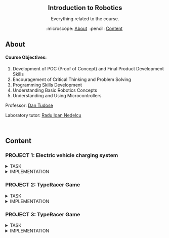 <h1 align="center" style="font-size:20">
Introduction to Robotics
</h1>

<p align="center">
Everything related to the course.
</p>

<p align="center">
  :microscope: <a href="#about">About</a>&#160;
  :pencil: <a href="#content">Content</a>&#160;
</p>

## About

#### Course Objectives:
1. Development of POC (Proof of Concept) and Final Product Development Skills
2. Encouragement of Critical Thinking and Problem Solving
3. Programming Skills Development
4. Understanding Basic Robotics Concepts
5. Understanding and Using Microcontrollers

Professor: [Dan Tudose](https://github.com/dantudose)

Laboratory tutor: [Radu Ioan Nedelcu](https://github.com/Pepi100)

</br>

## Content

### PROJECT 1: Electric vehicle charging system
<details>
<summary>TASK</summary> 
 
  
<img src="https://github.com/calinfrunzeanu/Introduction-to-Robotics/blob/main/folder/project%201/images/project%201%20(1).jpg" align="right" alt="Diagram" width="400">

#### Descriere

În această temă trebuie să simulați o stație de încărcare pentru un vehicul electric, folosind mai multe LED-uri și butoane. În cadrul acestui task trebuie să țineți cont de stările butonului și să folosiți debouncing, dar și să coordonați toate componentele ca într-un scenariu din viața reală.

</br>
</br>
</br>

#### Components Used

- 4x LEDs (to simulate the percentage of charge)
- 1x RGB LED (for free or busy status)
- 2x Buttons (for charging start and stop charging)
- 8x Resistors (6x 220/330ohm, 2x 1K)
- Breadboard
- Connecting Lines

</br>
</br>
</br>

#### Technical Task

The RGB LED represents the availability of the station. If the station is free, the LED will be green, and if the station is occupied, it will turn red.
The simple LEDs represent the degree of battery charge, which we will simulate through a progressive loader (L1 = 25%, L2 = 50%, L3 = 75%, L4 = 100%). The loader is charged by successively lighting up the LEDs, at a fixed interval of 3s. The LED that signifies the current percentage of charge will have a flashing state, the LEDs behind it being lit continuously, and the others turned off.
Short pressing the start button will start charging. Pressing this button while charging will not do anything.
Long pressing the stop button will forcibly stop charging and reset the station to the free state. Pressing this button while the station is free will not do anything.

</br>
</br>
</br>

</details>

<details>
<summary>IMPLEMENTATION</summary> 

</br>

[Virtual Simulation](https://wokwi.com/projects/413755024948932609)
</br>

[Code](https://github.com/calinfrunzeanu/Introduction-to-Robotics/blob/main/folder/project%201/code/PROJECT%201/src/main.cpp)
</br>

[Video of the physical setup](https://imgur.com/VyJZZNH)
</br>

#### Photo Gallery

<div align="center" style="display: grid; grid-template-columns: repeat(auto-fit, minmax(150px, 1fr)); gap: 10px; max-width: 450px;">
  <img src="https://github.com/calinfrunzeanu/Introduction-to-Robotics/blob/main/folder/project%201/images/project%201%20(2).jpg" alt="Image 1" width="250" height="250" style="object-fit: cover;">
  <img src="https://github.com/calinfrunzeanu/Introduction-to-Robotics/blob/main/folder/project%201/images/project%201%20(3).jpg" alt="Image 2" width="250" height="250" style="object-fit: cover;">
  <img src="https://github.com/calinfrunzeanu/Introduction-to-Robotics/blob/main/folder/project%201/images/project%201%20(4).jpg" alt="Image 3" width="250" height="250" style="object-fit: cover;">
  <img src="https://github.com/calinfrunzeanu/Introduction-to-Robotics/blob/main/folder/project%201/images/project%201%20(5).jpg" alt="Image 4" width="250" height="250" style="object-fit: cover;">
  <img src="https://github.com/calinfrunzeanu/Introduction-to-Robotics/blob/main/folder/project%201/images/project%201%20(6).jpg" alt="Image 5" width="250" height="250" style="object-fit: cover;">
  <img src="https://github.com/calinfrunzeanu/Introduction-to-Robotics/blob/main/folder/project%201/images/project%201%20(7).jpg" alt="Image 6" width="250" height="250" style="object-fit: cover;">
</div>

</br>
</br>
</details>



### PROJECT 2: ⁠TypeRacer Game
<details>
<summary>TASK</summary> 
 
  
<img src="https://github.com/calinfrunzeanu/Introduction-to-Robotics/blob/main/folder/project%202/images/project%202%20(1).jpg" align="right" alt="Diagram" width="400">

#### Description

In this theme you will create a game similar to TypeRacer.

</br>

#### Components Used

- Arduino UNO (ATmega328P microcontroller)
- 1x RGB LED (to signal if the correct word is misspelled or not)
- 2x Buttons (for round start/stop and difficulty selection)
- 5x Resistors (3x 220/330 ohm, 2x 1000 ohm)
- Breadboard
- Connecting threads

</br>

#### Technical Task

RGB LED - Status indicator:

In the sleep state, the LED will be white.
When the start button is pressed, the LED will flash for 3 seconds, indicating a countdown until the start of the round.
During a round: The LED will be green if the text entered is correct and will turn red if there is an error.
(1p) Start/Stop button:

Sleep Mode: If the game is paused, pressing the button initiates a new round after a 3-second countdown.
During a round: If the round is active, pressing the button will stop it immediately.
(1p) Difficulty button:

The difficulty button controls the speed at which words appear and can only be used in idle mode.
With each press, the difficulty changes by cycling between: (Easy, Medium, Hard).
When changing the difficulty, a message is sent via serial: "Easy/Medium/Hard mode on!".
For handling button presses, use debouncing and interrupts. Timers will be used to set the frequency of occurrence of words. A useful site, which also includes a video on using interrupts and timers in Arduino, is available here.
(3p) Word generation:

A word dictionary will be created.
During a round, the words will be displayed in the terminal in a random order.
If the current word was spelled correctly, a new word will be displayed immediately. If not, a new word will appear after the time interval set by the difficulty.
To generate random numbers, you must use the random() function.
(1p) Other observations:

The allotted time for a round is 30 seconds.
At the end of each round, the terminal will display how many words were spelled correctly.
</br>
</br>
</br>

</details>

<details>
<summary>IMPLEMENTATION</summary> 

</br>

[Virtual Simulation](https://wokwi.com/projects/413755217734885377)
</br>

[Code](https://github.com/calinfrunzeanu/Introduction-to-Robotics/blob/main/folder/project%202/code/PROJECT%202/src/main.cpp)
</br>

[Video of the physical setup](https://imgur.com/gallery/introduction-to-robotics-project-2-video-aTbcrqy)
</br>

#### Photo Gallery

<div align="center" style="display: grid; grid-template-columns: repeat(auto-fit, minmax(150px, 1fr)); gap: 10px; max-width: 450px;">
  <img src="https://github.com/calinfrunzeanu/Introduction-to-Robotics/blob/main/folder/project%202/images/project%202%20(2).jpg" alt="Image 1" width="250" height="250" style="object-fit: cover;">
  <img src="https://github.com/calinfrunzeanu/Introduction-to-Robotics/blob/main/folder/project%202/images/project%202%20(3).jpg" alt="Image 2" width="250" height="250" style="object-fit: cover;">
  <img src="https://github.com/calinfrunzeanu/Introduction-to-Robotics/blob/main/folder/project%202/images/project%202%20(4).jpg" alt="Image 3" width="250" height="250" style="object-fit: cover;">
  <img src="https://github.com/calinfrunzeanu/Introduction-to-Robotics/blob/main/folder/project%202/images/project%202%20(5).jpg" alt="Image 4" width="250" height="250" style="object-fit: cover;">
  <img src="https://github.com/calinfrunzeanu/Introduction-to-Robotics/blob/main/folder/project%202/images/project%202%20(6).jpg" alt="Image 5" width="250" height="250" style="object-fit: cover;">
  <img src="https://github.com/calinfrunzeanu/Introduction-to-Robotics/blob/main/folder/project%202/images/project%202%20(7).jpg" alt="Image 6" width="250" height="250" style="object-fit: cover;">
</div>

</br>
</br>
</details>

### PROJECT 3: ⁠TypeRacer Game
<details>
<summary>TASK</summary> 
 
  
<img src="https://github.com/calinfrunzeanu/Introduction-to-Robotics/blob/main/folder/project%202/images/project%202%20(1).jpg" align="right" alt="Diagram" width="400">

#### Description

In this assignment, each team will create a two-player competitive reflex game where both participants will compete for the highest score, testing their reaction speed. The project will be carried out in teams of two people.

Each player will have their own buttons and LEDs, and the game will take place in several rounds. The goal of each player is to press the button that corresponds to the color displayed on their team's RGB LED as quickly as possible. Each player's score will be displayed on an LCD screen and will update throughout the game. At the end of the game, the player with the highest score is declared the winner.

</br>

#### Components Used

6x LEDs (2 groups of 3 LEDs each, within a group we must have different colors)
2x RGB LEDs (1 for each player)
6x buttons (3 for each player)
1x LCD
1x servo motor
2x Breadboard
Connecting threads
2x Arduino Uno

</br>

#### Technical Task

Initialization
The game starts with a welcome message displayed on the LCD. Pressing a button triggers the start of the game.

To start the game, the start button can be implemented in a flexible way, leaving it up to the students to choose one of the following options:

- in this variant, the game starts when you press any button.
A specific button starts the game* - a specific button, clearly marked on the breadboard, can be designated to start the game.
A 7th dedicated button* – an additional button dedicated solely to starting the game can be added.
Conduct of Rounds
Each player has three buttons, each associated with a different color LED and a 4th RGB LED.
In each round, each player is the active one.
The active player's RGB LED lights up in a color corresponding to one of their buttons. The player must press the button that corresponds to the color of the RGB LED as quickly as possible to get points. The faster he reacts, the more points he gets.
At the end of a round the LCD displays the updated score of both players.
Throughout the game, the LCD display will show the score of each player
Timing and Completion of the Game
The servo rotates throughout the game, indicating progress. One full rotation of the servo marks the end of the game (you decide how fast it moves).
At the end, the LCD displays the winner's name and final score for a few seconds, then returns to the home screen with the welcome message.
3.4 Technical details
(2.5p) SPI: This theme involves a lot of connections. So many that a single arduino uno does not give us enough GPIO pins. That's why for this theme you need 2 arduino unos that will communicate using SPI. The master arduino will be the one responsible for controlling the LCD, the servo motor, and it will be the one that keeps the state of the game in memory (eg the score of each player, the led that needs to be lit now, etc.). The slave arduino will control the buttons and leds by receiving messages from the master arduino to know which led to light and sending back messages about the button being pressed.

(2p) Buttons:

To start the game the start button can be implemented in various ways:
Any button starts the game
A specific button starts the game (it should be clear on the breadboard which button is the one that starts the game)• A 7th dedicated button can be put to start the game
While the game is in progress the buttons should only be able to be used to control the game and not reset progress
Only the player's buttons in that round must be able to control the game
Even with 2 arduino boards we don't have enough pins for all components. That's why we can
multiplex buttons using resistors (www.youtube.com/watch?v=Y23vMfynUJ0)

(1p) LEDs:

Each button has an associated LED of a different color. During the game they must be lit to see which color each button corresponds to
The rgb LED should light up in one of the 3 button colors
The rgb LED must be off if it is not the round of the player corresponding to that LED
(1p) LCD:

To control it, we can use the LiquidCrystal library
It must have a brightness and contrast set good enough for the text to be visible on the screen.
Only pins D4-7 will be used for the display data lines
During the game it must display the scores of the 2 players
(1p) Actuator:

The actuator will start from the 0 degree position and move counter-clockwise to indicate the elapsed time.
Heading to the value sent to the servo motor. Through the Servo.h library we send absolute rotation to the servomotor, not relative to the current one.
You have the freedom to decide the following elements:

The score received for a correct answer according to reaction speed
Time between rounds (you can have a little preparation time between rounds or they can be right after each other for increased difficulty)
The time of the entire game
3.5 Bonus (up to 1p)
The initial state of the game can have various elements to make it more interesting. Some examples:

Animation on LCD
LED animation
Adding a buzzer
Adding the ability for ace players to enter their names
The buzzer can be included to signal correct/wrong answers, the start and end of the game or even a theme song.

Various methods can be used to add players' names:

Buttons and joysticks
LCD to display the name being entered
Serial interface (USART)
3.6 Publishing Theme
(1p) Code must be uploaded (by both team members) to your personal github in the course repo by your lab day the week of November 18-22. Add the following to the README file:

task description/requirements
the components used
pictures of the physical setup
a link/video with the physical montage functionality
wiring diagram (Wokwi, TinkerCAD


</br>
</br>
</br>

</details>

<details>
<summary>IMPLEMENTATION</summary> 

</br>

[Virtual Simulation](https://wokwi.com/projects/413755217734885377)
</br>

[Code](https://github.com/calinfrunzeanu/Introduction-to-Robotics/blob/main/folder/project%202/code/PROJECT%202/src/main.cpp)
</br>

[Video of the physical setup](https://imgur.com/gallery/introduction-to-robotics-project-2-video-aTbcrqy)
</br>

#### Photo Gallery

<div align="center" style="display: grid; grid-template-columns: repeat(auto-fit, minmax(150px, 1fr)); gap: 10px; max-width: 450px;">
  <img src="https://github.com/calinfrunzeanu/Introduction-to-Robotics/blob/main/folder/project%202/images/project%202%20(2).jpg" alt="Image 1" width="250" height="250" style="object-fit: cover;">
  <img src="https://github.com/calinfrunzeanu/Introduction-to-Robotics/blob/main/folder/project%202/images/project%202%20(3).jpg" alt="Image 2" width="250" height="250" style="object-fit: cover;">
  <img src="https://github.com/calinfrunzeanu/Introduction-to-Robotics/blob/main/folder/project%202/images/project%202%20(4).jpg" alt="Image 3" width="250" height="250" style="object-fit: cover;">
  <img src="https://github.com/calinfrunzeanu/Introduction-to-Robotics/blob/main/folder/project%202/images/project%202%20(5).jpg" alt="Image 4" width="250" height="250" style="object-fit: cover;">
  <img src="https://github.com/calinfrunzeanu/Introduction-to-Robotics/blob/main/folder/project%202/images/project%202%20(6).jpg" alt="Image 5" width="250" height="250" style="object-fit: cover;">
  <img src="https://github.com/calinfrunzeanu/Introduction-to-Robotics/blob/main/folder/project%202/images/project%202%20(7).jpg" alt="Image 6" width="250" height="250" style="object-fit: cover;">
</div>

</br>
</br>
</details>
